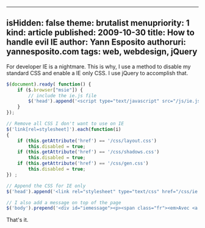 -----
isHidden:       false
theme: brutalist
menupriority:   1
kind:           article
published: 2009-10-30
title: How to handle evil IE
author: Yann Esposito
authoruri: yannesposito.com
tags:  web, webdesign, jQuery
-----

For developer IE is a nightmare. This is why, I use a method to disable my standard CSS and enable a IE only CSS. I use jQuery to accomplish that.

~~~js
$(document).ready( function() {
    if ($.browser["msie"]) {
        // include the ie.js file
        $('head').append('<script type="text/javascript" src="/js/ie.js"></scr' + 'ipt>');
    }
});
~~~

~~~js
// Remove all CSS I don't want to use on IE
$('link[rel=stylesheet]').each(function(i)
{
    if (this.getAttribute('href') == '/css/layout.css') 
        this.disabled = true;
    if (this.getAttribute('href') == '/css/shadows.css') 
        this.disabled = true;
    if (this.getAttribute('href') == '/css/gen.css')    
        this.disabled = true;
}) ;

// Append the CSS for IE only
$('head').append('<link rel="stylesheet" type="text/css" href="/css/ie.css"/>');

// I also add a message on top of the page
$('body').prepend('<div id="iemessage"><p><span class="fr"><em>Avec <a href="http://www.firefox.com"> Firefox </a> et <a href="http://www.apple.com/safari">Safari</a> cette page est bien plus jolie !</em></span><span class="en"><em>This page is far nicer with <a href="http://www.firefox.com"> Firefox </a> and <a href="http://www.apple.com/safari">Safari</a>!</em></span></p>.</div>');
~~~

That's it.
